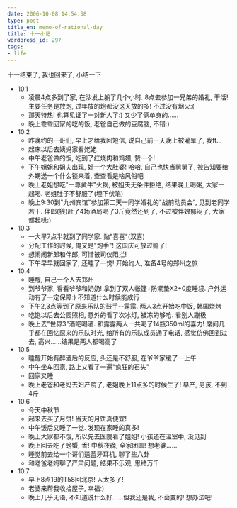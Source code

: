 ```yaml
---
date: 2006-10-08 14:54:58
type: post
title_en: memo-of-national-day
title: 十一小记
wordpress_id: 297
tags:
- life
---
```


十一结束了, 我也回来了, 小结一下
	
* 10.1
	* 凌晨4点多到了家, 在沙发上躺了几个小时. 8点去参加一兄弟的婚礼, 干活! 主要任务是放炮, 过年放的炮都没这天放的多! 不过没有烟火:(
	* 那天特热! 也算见证了一对新人了:) 又少了俩单身的......
	* 晚上乖乖回家的吃的饭, 老爸自己做的豆腐脑, 不错:)
* 10.2
	* 昨晚约的一哥们, 早上才给我回短信, 说自己前一天晚上被灌晕了, 我ft...
	* 起床以后去姨妈家看姥姥
	* 中午老爸做的饭, 吃到了红烧肉和鸡翅, 赞一个!
	* 下午姐姐和姐夫出现, 好一个大肚婆! 哈哈, 自己也快当舅舅了, 被告知要给外甥送一个什么锁来着, 查查看是啥风俗吧
	* 晚上老姐想吃"一尊黄牛"火锅, 被姐夫无条件拒绝, 结果晚上喝粥, 大家一起喝. 老姐肚子不舒服了(埋下伏笔)
	* 晚上9:30到"九州宾馆"参加第二天一同学婚礼的"战前动员会", 见到老同学若干. 伴郎(狼)赶了4场酒局喝了3斤竟然还到了, 不过被伴娘郁闷了, 大家都起哄:)
* 10.3
	* 一大早7点半就到了同学家. 贴"喜喜"(双喜)
	* 分配工作的时候, 俺又是"炮手"! 这国庆可放过瘾了!
	* 想闹闹新郎和伴郎, 可惜被司仪阻拦!
	* 下午早早就回家了, 还睡了一觉! 开始约人, 准备4号的郑州之旅
* 10.4
	* 睡醒, 自己一个人去郑州
	* 到爷爷家, 看看爷爷和奶奶! 拿到了双人帐篷+防潮垫X2+0度睡袋. 户外运动有了一定保障:) 不知道什么时候能成行
	* 下午2,3点等到了原来乐队的鼓手--露露. 两人3点开始吃中饭, 韩国烧烤
	* 吃饱以后去公园照相, 意外的看了次冰灯, 被冻的够呛. 看别人蹦极
	* 晚上去"世界3"酒吧喝酒. 和露露两人一共喝了14瓶350ml的喜力! 席间几乎都在回忆原来的乐队时光, 给所有的乐队成员通了电话, 感觉仿佛回到过去, 高兴......结果是两人都喝高了
* 10.5
    * 睡醒开始有醉酒后的反应, 头还是不舒服, 在爷爷家缓了一上午
    * 中午坐车回家, 路上又看了一遍"疯狂的石头"
    * 回家又睡
    * 晚上老爸和老妈去妇产院了, 老姐晚上11点多的时候生了! 早产, 男孩, 不到4斤
* 10.6
	* 今天中秋节
	* 起来去买了月饼! 当天的月饼真便宜!
	* 中午饭后又睡了一觉. 发现在家睡的真多!
	* 晚上大家都不饿, 所以先去医院看了姐姐! 小孩还在温室中, 没见到
	* 晚上回去吃了螃蟹, 香! 中秋夜晚, 全家团圆! 想老婆......
	* 睡觉前去给一个哥们送蓝牙耳机, 聊了些八卦
	* 和老爸老妈聊了严肃问题, 结果不乐观, 思绪万千
* 10.7
	* 早上8点19的T58回北京! 人太多了!
	* 老婆来帮我收拾屋子, 幸福:)
	* 晚上几乎无语, 不知道说什么好......但我还是我, 不会变的! 想办法吧!
